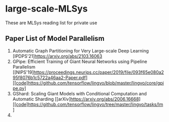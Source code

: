 # large-scale-MLSys
These are MLSys reading list for private use

## Paper List of Model Parallelism
1. Automatic Graph Partitioning for Very Large-scale Deep Learning [IPDPS'21]https://arxiv.org/abs/2103.16063
2. GPipe: Efficient Training of Giant Neural Networks using Pipeline Parallelism [[NIPS'19]https://proceedings.neurips.cc/paper/2019/file/093f65e080a295f8076b1c5722a46aa2-Paper.pdf][[code]https://github.com/tensorflow/lingvo/blob/master/lingvo/core/gpipe.py]
3. GShard: Scaling Giant Models with Conditional Computation and Automatic Sharding [[arXiv]https://arxiv.org/abs/2006.16668][[code]https://github.com/tensorflow/lingvo/tree/master/lingvo/tasks/lm]
4. 









